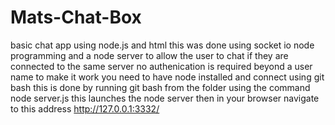 # Mats-Chat-Box
basic chat app using node.js and html this was done using socket io node programming and a node server to allow the user to chat if they are connected to the same server no authenication is required beyond a user name to make it work you need to have node installed and connect using git bash 
this is done by running git bash from the folder using the command node server.js this launches the node server then in your browser navigate to this address http://127.0.0.1:3332/
